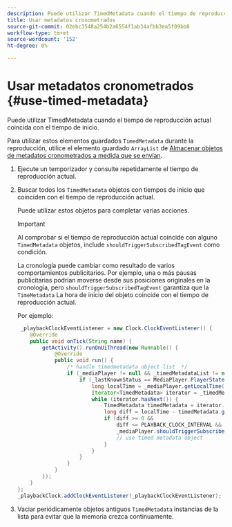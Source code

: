 ```yaml
---
description: Puede utilizar TimedMetadata cuando el tiempo de reproducción actual coincida con el tiempo de inicio.
title: Usar metadatos cronometrados
source-git-commit: 02ebc3548a254b2a6554f1ab34afbb3ea5f09bb8
workflow-type: tm+mt
source-wordcount: '152'
ht-degree: 0%

---
```


# Usar metadatos cronometrados {#use-timed-metadata}

Puede utilizar TimedMetadata cuando el tiempo de reproducción actual coincida con el tiempo de inicio.

Para utilizar estos elementos guardados `TimedMetadata` durante la reproducción, utilice el elemento guardado `ArrayList` de [Almacenar objetos de metadatos cronometrados a medida que se envían](../../ad-insertion/custom-tags-configure/android-1.4-timed-metadata-store.md).

1. Ejecute un temporizador y consulte repetidamente el tiempo de reproducción actual.
1. Buscar todos los `TimedMetadata` objetos con tiempos de inicio que coinciden con el tiempo de reproducción actual.

   Puede utilizar estos objetos para completar varias acciones.

   >[!IMPORTANT]
   >
   >Al comprobar si el tiempo de reproducción actual coincide con alguno `TimedMetadata` objetos, include `shouldTriggerSubscribedTagEvent` como condición.

   La cronología puede cambiar como resultado de varios comportamientos publicitarios. Por ejemplo, una o más pausas publicitarias podrían moverse desde sus posiciones originales en la cronología, pero `shouldTriggerSubscribedTagEvent` garantiza que la `TimeMetadata` La hora de inicio del objeto coincide con el tiempo de reproducción actual.

   Por ejemplo:

   ```java
    _playbackClockEventListener = new Clock.ClockEventListener() {
       @Override
       public void onTick(String name) {
           getActivity().runOnUiThread(new Runnable() {
               @Override
               public void run() {
                   /* handle timedmetadata object list  */ 
                   if (_mediaPlayer != null && _timedMetadataList != null && _timedMetadataList.size() > 0) {
                       if (_lastKnownStatus == MediaPlayer.PlayerState.PLAYING) {
                           long localTime = _mediaPlayer.getLocalTime();
                           Iterator<TimedMetadata> iterator = _timedMetadataList.iterator(); 
                           while (iterator.hasNext()) {
                               TimedMetadata timedMetadata = iterator.next();
                               long diff = localTime - timedMetadata.getTime();
                               if (diff >= 0 &&
                                   diff <= PLAYBACK_CLOCK_INTERVAL &&
                                   _mediaPlayer.shouldTriggerSubscribedTagEvent()) {
                                   // use timed metadata object
                               }
                           }
                       }
                   }
               }
           });
       }
   };
   _playbackClock.addClockEventListener(_playbackClockEventListener);
   ```

1. Vaciar periódicamente objetos antiguos `TimedMetadata` instancias de la lista para evitar que la memoria crezca continuamente.

